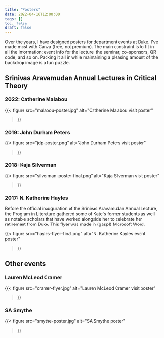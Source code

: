 ```yaml
---
title: "Posters"
date: 2022-04-16T12:00:00
tags: []
toc: false
draft: false
---
```

Over the years, I have designed posters for department events at Duke. 
I've made most with Canva (free, not premium). 
The main constraint is to fit in all the information: event info for the lecture, the seminar, co-sponsors, QR code, and so on. 
Packing it all in while maintaining a pleasing amount of the backdrop image is a fun puzzle.

## Srinivas Aravamudan Annual Lectures in Critical Theory

### 2022: Catherine Malabou

{{< figure
  src="malabou-poster.jpg"
  alt="Catherine Malabou visit poster"
>}}

### 2019: John Durham Peters

{{< figure 
  src="jdp-poster.png" 
  alt="John Durham Peters visit poster"
>}}

### 2018: Kaja Silverman

{{< figure
  src="silverman-poster-final.png"
  alt="Kaja Silverman visit poster"
>}}

### 2017: N. Katherine Hayles

Before the official inauguration of the Srinivas Aravamudan Annual Lecture, the Program in Literature gathered some of Kate's former students as well as notable scholars that have worked alongside her to celebrate her retirement from Duke. This flyer was made in (gasp!) Microsoft Word.

{{< figure
  src="hayles-flyer-final.png"
  alt="N. Katherine Kayles event poster"
>}}

## Other events

### Lauren McLeod Cramer

{{< figure
  src="cramer-flyer.jpg"
  alt="Lauren McLeod Cramer visit poster"
>}}

### SA Smythe

{{< figure
  src="smythe-poster.jpg"
  alt="SA Smythe poster"
>}}
